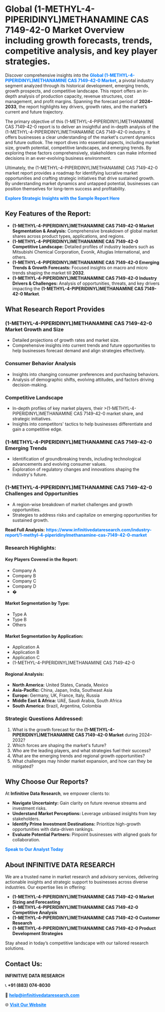 <h1>Global (1-METHYL-4-PIPERIDINYL)METHANAMINE CAS 7149-42-0 Market Overview including growth forecasts, trends, competitive analysis, and key player strategies.</h1>
<p>
Discover comprehensive insights into the 
<a href="https://www.infinitivedataresearch.com/industry-report/1-methyl-4-piperidinylmethanamine-cas-7149-42-0-market" rel="dofollow" style="color: #007BFF; text-decoration: none;"><strong>Global (1-METHYL-4-PIPERIDINYL)METHANAMINE CAS 7149-42-0 Market</strong></a>, a pivotal industry segment analyzed through its historical development, emerging trends, growth prospects, and competitive landscape. This report offers an in-depth analysis of production capacity, revenue structures, cost management, and profit margins. Spanning the forecast period of <strong>2024–2033</strong>, the report highlights key drivers, growth rates, and the market’s current and future trajectory.
</p>
<p>
The primary objective of this (1-METHYL-4-PIPERIDINYL)METHANAMINE CAS 7149-42-0 report is to deliver an insightful and in-depth analysis of the (1-METHYL-4-PIPERIDINYL)METHANAMINE CAS 7149-42-0 industry. It offers businesses a clear understanding of the market's current dynamics and future outlook. The report dives into essential aspects, including market size, growth potential, competitive landscapes, and emerging trends. By exploring these factors comprehensively, stakeholders can make informed decisions in an ever-evolving business environment.
</p>
<p>
Ultimately, the (1-METHYL-4-PIPERIDINYL)METHANAMINE CAS 7149-42-0 market report provides a roadmap for identifying lucrative market opportunities and crafting strategic initiatives that drive sustained growth. By understanding market dynamics and untapped potential, businesses can position themselves for long-term success and profitability.
</p>
<p>
<a href="https://www.infinitivedataresearch.com/request-sample/reportId=112190" style="color: #007BFF; text-decoration: none;"><strong>Explore Strategic Insights with the Sample Report Here</strong></a>
</p>

<h2>Key Features of the Report:</h2>
<ul>
<li><strong>(1-METHYL-4-PIPERIDINYL)METHANAMINE CAS 7149-42-0 Market Segmentation & Analysis:</strong> Comprehensive breakdown of global market shares across product types, applications, and regions.</li>
<li><strong>(1-METHYL-4-PIPERIDINYL)METHANAMINE CAS 7149-42-0 Competitive Landscape:</strong> Detailed profiles of industry leaders such as Mitsubishi Chemical Corporation, Evonik, Altuglas International, and others.</li>
<li><strong>(1-METHYL-4-PIPERIDINYL)METHANAMINE CAS 7149-42-0 Emerging Trends & Growth Forecasts:</strong> Focused insights on macro and micro trends shaping the market till <strong>2032</strong>.</li>
<li><strong>(1-METHYL-4-PIPERIDINYL)METHANAMINE CAS 7149-42-0 Industry Drivers & Challenges:</strong> Analysis of opportunities, threats, and key drivers impacting the <strong>(1-METHYL-4-PIPERIDINYL)METHANAMINE CAS 7149-42-0 Market</strong>.</li>
</ul>

<h2>What Research Report Provides</h2>
<h3>(1-METHYL-4-PIPERIDINYL)METHANAMINE CAS 7149-42-0 Market Growth and Size</h3>
<ul>
<li>Detailed projections of growth rates and market size.</li>
<li>Comprehensive insights into current trends and future opportunities to help businesses forecast demand and align strategies effectively.</li>
</ul>

<h3>Consumer Behavior Analysis</h3>
<ul>
<li>Insights into changing consumer preferences and purchasing behaviors.</li>
<li>Analysis of demographic shifts, evolving attitudes, and factors driving decision-making.</li>
</ul>

<h3>Competitive Landscape</h3>
<ul>
<li>In-depth profiles of key market players, their >(1-METHYL-4-PIPERIDINYL)METHANAMINE CAS 7149-42-0 market share, and strategic initiatives.</li>
<li>Insights into competitors' tactics to help businesses differentiate and gain a competitive edge.</li>
</ul>

<h3>(1-METHYL-4-PIPERIDINYL)METHANAMINE CAS 7149-42-0 Emerging Trends</h3>
<ul>
<li>Identification of groundbreaking trends, including technological advancements and evolving consumer values.</li>
<li>Exploration of regulatory changes and innovations shaping the industry's future.</li>
</ul>

<h3>(1-METHYL-4-PIPERIDINYL)METHANAMINE CAS 7149-42-0 Challenges and Opportunities</h3>
<ul>
<li>A region-wise breakdown of market challenges and growth opportunities.</li>
<li>Strategies to address risks and capitalize on emerging opportunities for sustained growth.</li>
</ul>
<p><strong>Read Full Analysis:</strong> <a href="https://www.infinitivedataresearch.com/industry-report/1-methyl-4-piperidinylmethanamine-cas-7149-42-0-market" rel="dofollow" style="color: #007BFF; text-decoration: none;"><strong>https://www.infinitivedataresearch.com/industry-report/1-methyl-4-piperidinylmethanamine-cas-7149-42-0-market</strong></a></p>
<h3>Research Highlights:</h3>
<h4>Key Players Covered in the Report:</h4>
<ul><li>Company A</li><li>Company B</li><li>Company C</li><li>Company D</li><li>�</li></ul>
<h4>Market Segmentation by Type:</h4>
<ul><li>Type A</li><li>Type B</li><li>Others</li></ul>
<h4>Market Segmentation by Application:</h4>
<ul><li>Application A</li><li>Application B</li><li>Application C</li><li>(1-METHYL-4-PIPERIDINYL)METHANAMINE CAS 7149-42-0</li></ul>

<h4>Regional Analysis:</h4>
<ul>
<li><strong>North America:</strong> United States, Canada, Mexico</li>
<li><strong>Asia-Pacific:</strong> China, Japan, India, Southeast Asia</li>
<li><strong>Europe:</strong> Germany, UK, France, Italy, Russia</li>
<li><strong>Middle East & Africa:</strong> UAE, Saudi Arabia, South Africa</li>
<li><strong>South America:</strong> Brazil, Argentina, Colombia</li>
</ul>

<h3>Strategic Questions Addressed:</h3>
<ol>
<li>What is the growth forecast for the <strong>(1-METHYL-4-PIPERIDINYL)METHANAMINE CAS 7149-42-0 Market</strong> during 2024–2032?</li>
<li>Which forces are shaping the market's future?</li>
<li>Who are the leading players, and what strategies fuel their success?</li>
<li>What are the emerging trends and regional growth opportunities?</li>
<li>What challenges may hinder market expansion, and how can they be mitigated?</li>
</ol>

<h2>Why Choose Our Reports?</h2>
<p>At <strong>Infinitive Data Research</strong>, we empower clients to:</p>
<ul>
<li><strong>Navigate Uncertainty:</strong> Gain clarity on future revenue streams and investment risks.</li>
<li><strong>Understand Market Perceptions:</strong> Leverage unbiased insights from key stakeholders.</li>
<li><strong>Identify Prime Investment Destinations:</strong> Prioritize high-growth opportunities with data-driven rankings.</li>
<li><strong>Evaluate Potential Partners:</strong> Pinpoint businesses with aligned goals for collaboration.</li>
</ul>
<p><a href="https://www.infinitivedataresearch.com/industry-report/1-methyl-4-piperidinylmethanamine-cas-7149-42-0-market" rel="dofollow" style="color: #007BFF; text-decoration: none;"><strong>Speak to Our Analyst Today</strong></a></p>

<h2>About INFINITIVE DATA RESEARCH</h2>
<p>We are a trusted name in market research and advisory services, delivering actionable insights and strategic support to businesses across diverse industries. Our expertise lies in offering:</p>
<ul>
<li><strong>(1-METHYL-4-PIPERIDINYL)METHANAMINE CAS 7149-42-0 Market Sizing and Forecasting</strong></li>
<li><strong>(1-METHYL-4-PIPERIDINYL)METHANAMINE CAS 7149-42-0 Competitive Analysis</strong></li>
<li><strong>(1-METHYL-4-PIPERIDINYL)METHANAMINE CAS 7149-42-0 Customer Research</strong></li>
<li><strong>(1-METHYL-4-PIPERIDINYL)METHANAMINE CAS 7149-42-0 Product Development Strategies</strong></li>
</ul>
<p>Stay ahead in today’s competitive landscape with our tailored research solutions.</p>

<h2>Contact Us:</h2>
<p><strong>INFINITIVE DATA RESEARCH</strong></p>
<p>📞 <strong>+91 (883) 074-8030</strong></p>
<p>📧 <strong><a href="mailto:help@infinitivedataresearch.com" style="color: #007BFF;">help@infinitivedataresearch.com</a></strong></p>
<p>🌐 <strong><a href="https://www.infinitivedataresearch.com" rel="dofollow" style="color: #007BFF;">Visit Our Website</a></strong></p>